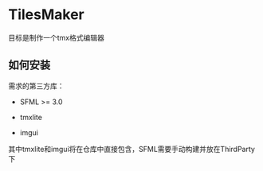 # TilesMaker

目标是制作一个tmx格式编辑器

## 如何安装

需求的第三方库：

- SFML >= 3.0

- tmxlite

- imgui

其中tmxlite和imgui将在仓库中直接包含，SFML需要手动构建并放在ThirdParty下
